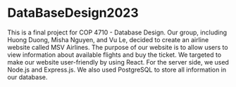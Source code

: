 # DataBaseDesign2023

This is a final project for COP 4710 - Database Design. 
Our group, including Huong Duong, Misha Nguyen, and Vu Le, decided to create an airline website called MSV Airlines. The purpose of our website is to allow users to view information about available flights and buy the ticket. We targeted to make our website user-friendly by using React. For the server side, we used Node.js and Express.js. We also used PostgreSQL to store all information in our database.
